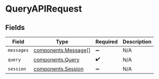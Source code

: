 # QueryAPIRequest


## Fields

| Field                                                      | Type                                                       | Required                                                   | Description                                                |
| ---------------------------------------------------------- | ---------------------------------------------------------- | ---------------------------------------------------------- | ---------------------------------------------------------- |
| `messages`                                                 | [components.Message](../../models/components/message.md)[] | :heavy_minus_sign:                                         | N/A                                                        |
| `query`                                                    | [components.Query](../../models/components/query.md)       | :heavy_check_mark:                                         | N/A                                                        |
| `session`                                                  | [components.Session](../../models/components/session.md)   | :heavy_minus_sign:                                         | N/A                                                        |